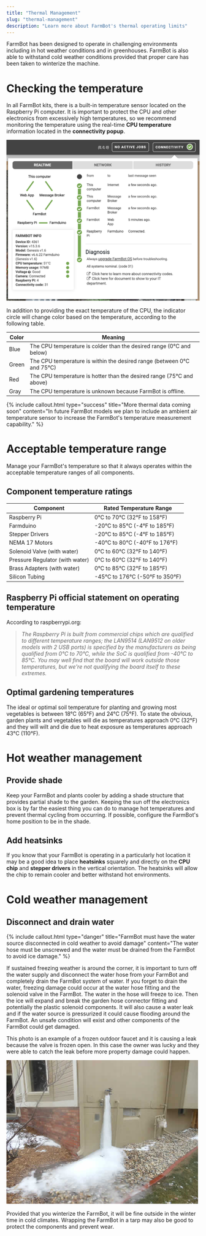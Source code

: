 ```yaml
---
title: "Thermal Management"
slug: "thermal-management"
description: "Learn more about FarmBot's thermal operating limits"
---
```


FarmBot has been designed to operate in challenging environments including in hot weather conditions and in greenhouses. FarmBot is also able to withstand cold weather conditions provided that proper care has been taken to winterize the machine.

# Checking the temperature

In all FarmBot kits, there is a built-in temperature sensor located on the Raspberry Pi computer. It is important to protect the CPU and other electronics from excessively high temperatures, so we recommend monitoring the temperature using the real-time **CPU temperature** information located in the **connectivity popup**.

![connectivity info pop-up](_images/connectivity.png)

In addition to providing the exact temperature of the CPU, the indicator circle will change color based on the temperature, according to the following table.

|Color                         |Meaning                       |
|------------------------------|------------------------------|
|<span class="fa fa-circle saucer blue"></span> Blue|The CPU temperature is colder than the desired range (0°C and below)
|<span class="fa fa-circle saucer green"></span> Green|The CPU temperature is within the desired range (between 0°C and 75°C)
|<span class="fa fa-circle saucer red"></span> Red|The CPU temperature is hotter than the desired range (75°C and above)
|<span class="fa fa-circle saucer gray"></span> Gray|The CPU temperature is unknown because FarmBot is offline.

{%
include callout.html
type="success"
title="More thermal data coming soon"
content="In future FarmBot models we plan to include an ambient air temperature sensor to increase the FarmBot's temperature measurement capability."
%}

# Acceptable temperature range

Manage your FarmBot's temperature so that it always operates within the acceptable temperature ranges of all components.

## Component temperature ratings

|Component                       |Rated Temperature Range       |
|--------------------------------|------------------------------|
|Raspberry Pi                    |0°C to 70°C  (32°F to 158°F)
|Farmduino                       |-20°C to 85°C  (-4°F to 185°F)
|Stepper Drivers                 |-20°C to 85°C  (-4°F to 185°F)
|NEMA 17 Motors                  |-40°C to 80°C  (-40°F to 176°F)
|Solenoid Valve (with water)     |0°C to 60°C  (32°F to 140°F)
|Pressure Regulator (with water) |0°C to 60°C  (32°F to 140°F)
|Brass Adapters (with water)     |0°C to 85°C  (32°F to 185°F)
|Silicon Tubing                  |-45°C to 176°C  (-50°F to 350°F)

## Raspberry Pi official statement on operating temperature

According to raspberrypi.org:

> *The Raspberry Pi is built from commercial chips which are qualified to different temperature ranges; the LAN9514 (LAN9512 on older models with 2 USB ports) is specified by the manufacturers as being qualified from 0°C to 70°C, while the SoC is qualified from -40°C to 85°C. You may well find that the board will work outside those temperatures, but we're not qualifying the board itself to these extremes.*

## Optimal gardening temperatures

The ideal or optimal soil temperature for planting and growing most vegetables is between 18°C (65°F) and 24°C (75°F).  To state the obvious, garden plants and vegetables will die as temperatures approach 0°C (32°F) and they will wilt and die due to heat exposure as temperatures approach 43°C (110°F).

# Hot weather management

## Provide shade

Keep your FarmBot and plants cooler by adding a shade structure that provides partial shade to the garden. Keeping the sun off the electronics box is by far the easiest thing you can do to manage hot temperatures and prevent thermal cycling from occurring. If possible, configure the FarmBot's home position to be in the shade.

## Add heatsinks

If you know that your FarmBot is operating in a particularly hot location it may be a good idea to place **heatsinks** squarely and directly on the **CPU chip** and **stepper drivers** in the vertical orientation. The heatsinks will allow the chip to remain cooler and better withstand hot environments.

# Cold weather management

## Disconnect and drain water

{%
include callout.html
type="danger"
title="FarmBot must have the water source disconnected in cold weather to avoid damage"
content="The water hose must be unscrewed and the water must be drained from the FarmBot to avoid ice damage."
%}

If sustained freezing weather is around the corner, it is important to turn off the water supply and disconnect the water hose from your FarmBot and completely drain the FarmBot system of water. If you forget to drain the water, freezing damage could occur at the water hose fitting and the solenoid valve in the FarmBot. The water in the hose will freeze to ice. Then the ice will expand and break the garden hose connector fitting and potentially the plastic solenoid components. It will also cause a water leak and if the water source is pressurized it could cause flooding around the FarmBot. An unsafe condition will exist and other components of the FarmBot could get damaged.

This photo is an example of a frozen outdoor faucet and it is causing a leak because the valve is frozen open. In this case the owner was lucky and they were able to catch the leak before more property damage could happen.

![frozen outdoor faucet](_images/frozen_outdoor_faucet.jpg)

Provided that you winterize the FarmBot, it will be fine outside in the winter time in cold climates. Wrapping the FarmBot in a tarp may also be good to protect the components and prevent wear.
